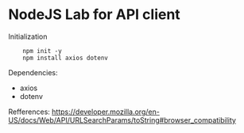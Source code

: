 # NodeJS Lab for API client


Initialization

        npm init -y
        npm install axios dotenv

Dependencies:
 - axios 
 - dotenv

Refferences:
<https://developer.mozilla.org/en-US/docs/Web/API/URLSearchParams/toString#browser_compatibility>
